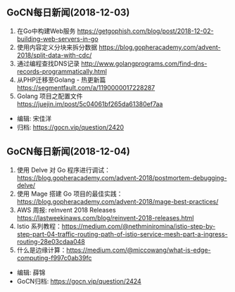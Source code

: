 ## GoCN每日新闻(2018-12-03)
 
1. 在Go中构建Web服务 https://getgophish.com/blog/post/2018-12-02-building-web-servers-in-go
2. 使用内容定义分块来拆分数据 https://blog.gopheracademy.com/advent-2018/split-data-with-cdc/
3. 通过编程查找DNS记录 http://www.golangprograms.com/find-dns-records-programmatically.html
4. 从PHP迁移至Golang - 热更新篇 https://segmentfault.com/a/1190000017228287
5. Golang 项目之配置文件 https://juejin.im/post/5c04061bf265da61380ef7aa

- 编辑: 宋佳洋
- 归档: https://gocn.vip/question/2420


## GoCN每日新闻(2018-12-04)

1. 使用 Delve 对 Go 程序进行调试： https://blog.gopheracademy.com/advent-2018/postmortem-debugging-delve/
2. 使用 Mage 搭建 Go 项目的最佳实践：https://blog.gopheracademy.com/advent-2018/mage-best-practices/
3. AWS 周报:  reInvent 2018 Releases   https://lastweekinaws.com/blog/reinvent-2018-releases.html
4. Istio 系列教程：https://medium.com/@nethminiromina/istio-step-by-step-part-04-traffic-routing-path-of-istio-service-mesh-part-a-ingress-routing-28e03cdaa048
5. 什么是边缘计算：https://medium.com/@miccowang/what-is-edge-computing-f997c0ab39fc

- 编辑: 薛锦
- GoCN归档:  https://gocn.vip/question/2424
